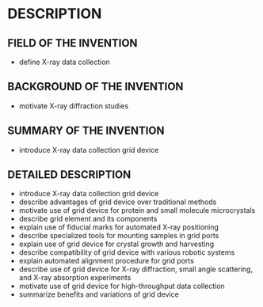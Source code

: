 # DESCRIPTION

## FIELD OF THE INVENTION

- define X-ray data collection

## BACKGROUND OF THE INVENTION

- motivate X-ray diffraction studies

## SUMMARY OF THE INVENTION

- introduce X-ray data collection grid device

## DETAILED DESCRIPTION

- introduce X-ray data collection grid device
- describe advantages of grid device over traditional methods
- motivate use of grid device for protein and small molecule microcrystals
- describe grid element and its components
- explain use of fiducial marks for automated X-ray positioning
- describe specialized tools for mounting samples in grid ports
- explain use of grid device for crystal growth and harvesting
- describe compatibility of grid device with various robotic systems
- explain automated alignment procedure for grid ports
- describe use of grid device for X-ray diffraction, small angle scattering, and X-ray absorption experiments
- motivate use of grid device for high-throughput data collection
- summarize benefits and variations of grid device

